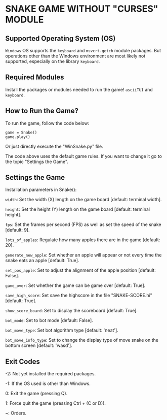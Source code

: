 SNAKE GAME WITHOUT "CURSES" MODULE
==================================

Supported Operating System (OS)
-------------------------------
`Windows` OS supports the `keyboard` and `msvcrt.getch` module packages.
But operations other than the Windows environment are most likely not supported,
especially on the library `keyboard`.

Required Modules
----------------
Install the packages or modules needed to run the game!
`asciiTUI` and `keyboard`.

How to Run the Game?
--------------------
To run the game, follow the code below:
```pycon
game = Snake()
game.play()
```
Or just directly execute the "WinSnake.py" file.

The code above uses the default game rules. If you want to change it go to the
topic "Settings the Game".

Settings the Game
-----------------
Installation parameters in Snake():

`width`: Set the width (X) length on the game board [default: terminal width].

`height`: Set the height (Y) length on the game board [default: terminal height].

`fps`: Set the frames per second (FPS) as well as set the speed of the snake [default: 9].

`lots_of_apples`: Regulate how many apples there are in the game [default: 20].

`generate_new_apple`: Set whether an apple will appear or not every time the snake eats an apple [default: True].

`set_pos_apple`: Set to adjust the alignment of the apple position [default: False].

`game_over`: Set whether the game can be game over [default: True].

`save_high_score`: Set save the highscore in the file "SNAKE-SCORE.hi" [default: True].

`show_score_board`: Set to display the scoreboard [default: True].

`bot_mode`: Set to bot mode [default: False].

`bot_move_type`: Set bot algorithm type [default: 'neat'].

`bot_move_info_type`: Set to change the display type of move snake on the bottom screen [default: 'wasd'].

Exit Codes
----------
-2: Not yet installed the required packages.

-1: If the OS used is other than Windows.

0: Exit the game (pressing Q).

1: Force quit the game (pressing Ctrl + (C or D)).

~: Orders.
